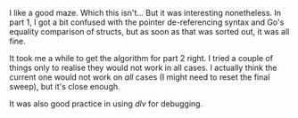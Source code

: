 I like a good maze. Which this isn't... But it was interesting nonetheless. In part 1, I got a bit confused with the pointer de-referencing syntax and Go's equality comparison of structs, but as soon as that was sorted out, it was all fine.

It took me a while to get the algorithm for part 2 right. I tried a couple of things only to realise they would not work in all cases. I actually think the current one would not work on *all* cases (I might need to reset the final sweep), but it's close enough.

It was also good practice in using *dlv* for debugging.